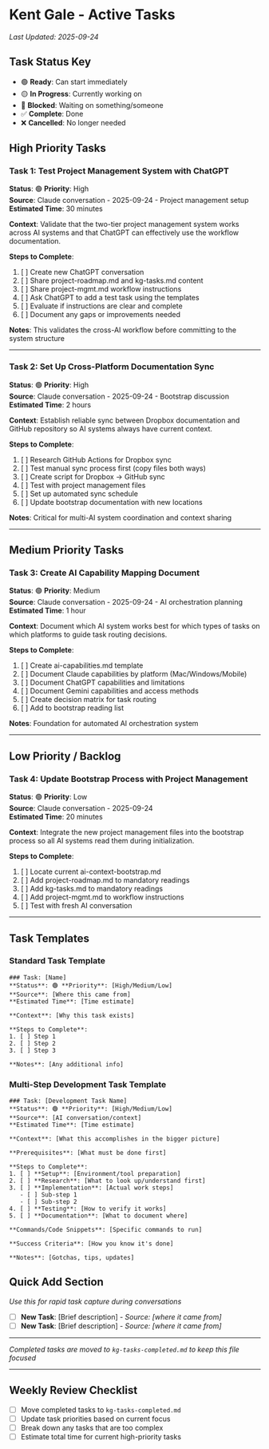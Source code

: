 # Kent Gale - Active Tasks

*Last Updated: 2025-09-24*

## Task Status Key
- 🟢 **Ready**: Can start immediately
- 🟡 **In Progress**: Currently working on
- 🔴 **Blocked**: Waiting on something/someone
- ✅ **Complete**: Done
- ❌ **Cancelled**: No longer needed

## High Priority Tasks

### Task 1: Test Project Management System with ChatGPT
**Status**: 🟢 **Priority**: High  
**Source**: Claude conversation - 2025-09-24 - Project management setup  
**Estimated Time**: 30 minutes

**Context**: Validate that the two-tier project management system works across AI systems and that ChatGPT can effectively use the workflow documentation.

**Steps to Complete**:
1. [ ] Create new ChatGPT conversation
2. [ ] Share project-roadmap.md and kg-tasks.md content
3. [ ] Share project-mgmt.md workflow instructions 
4. [ ] Ask ChatGPT to add a test task using the templates
5. [ ] Evaluate if instructions are clear and complete
6. [ ] Document any gaps or improvements needed

**Notes**: This validates the cross-AI workflow before committing to the system structure

---

### Task 2: Set Up Cross-Platform Documentation Sync
**Status**: 🟢 **Priority**: High  
**Source**: Claude conversation - 2025-09-24 - Bootstrap discussion  
**Estimated Time**: 2 hours

**Context**: Establish reliable sync between Dropbox documentation and GitHub repository so AI systems always have current context.

**Steps to Complete**:
1. [ ] Research GitHub Actions for Dropbox sync
2. [ ] Test manual sync process first (copy files both ways)
3. [ ] Create script for Dropbox → GitHub sync
4. [ ] Test with project management files
5. [ ] Set up automated sync schedule
6. [ ] Update bootstrap documentation with new locations

**Notes**: Critical for multi-AI system coordination and context sharing

---

## Medium Priority Tasks

### Task 3: Create AI Capability Mapping Document
**Status**: 🟢 **Priority**: Medium  
**Source**: Claude conversation - 2025-09-24 - AI orchestration planning  
**Estimated Time**: 1 hour

**Context**: Document which AI system works best for which types of tasks on which platforms to guide task routing decisions.

**Steps to Complete**:
1. [ ] Create ai-capabilities.md template
2. [ ] Document Claude capabilities by platform (Mac/Windows/Mobile)
3. [ ] Document ChatGPT capabilities and limitations
4. [ ] Document Gemini capabilities and access methods
5. [ ] Create decision matrix for task routing
6. [ ] Add to bootstrap reading list

**Notes**: Foundation for automated AI orchestration system

---

## Low Priority / Backlog

### Task 4: Update Bootstrap Process with Project Management
**Status**: 🟢 **Priority**: Low  
**Source**: Claude conversation - 2025-09-24  
**Estimated Time**: 20 minutes

**Context**: Integrate the new project management files into the bootstrap process so all AI systems read them during initialization.

**Steps to Complete**:
1. [ ] Locate current ai-context-bootstrap.md
2. [ ] Add project-roadmap.md to mandatory readings
3. [ ] Add kg-tasks.md to mandatory readings  
4. [ ] Add project-mgmt.md to workflow instructions
5. [ ] Test with fresh AI conversation

---

## Task Templates

### Standard Task Template
```
### Task: [Name]
**Status**: 🟢 **Priority**: [High/Medium/Low]  
**Source**: [Where this came from]  
**Estimated Time**: [Time estimate]

**Context**: [Why this task exists]

**Steps to Complete**:
1. [ ] Step 1
2. [ ] Step 2
3. [ ] Step 3

**Notes**: [Any additional info]
```

### Multi-Step Development Task Template
```
### Task: [Development Task Name]
**Status**: 🟢 **Priority**: [High/Medium/Low]  
**Source**: [AI conversation/context]  
**Estimated Time**: [Time estimate]

**Context**: [What this accomplishes in the bigger picture]

**Prerequisites**: [What must be done first]

**Steps to Complete**:
1. [ ] **Setup**: [Environment/tool preparation]
2. [ ] **Research**: [What to look up/understand first]
3. [ ] **Implementation**: [Actual work steps]
   - [ ] Sub-step 1
   - [ ] Sub-step 2
4. [ ] **Testing**: [How to verify it works]
5. [ ] **Documentation**: [What to document where]

**Commands/Code Snippets**: [Specific commands to run]

**Success Criteria**: [How you know it's done]

**Notes**: [Gotchas, tips, updates]
```

## Quick Add Section
*Use this for rapid task capture during conversations*

- [ ] **New Task**: [Brief description] - *Source: [where it came from]*
- [ ] **New Task**: [Brief description] - *Source: [where it came from]*

---

*Completed tasks are moved to `kg-tasks-completed.md` to keep this file focused*

---

## Weekly Review Checklist
- [ ] Move completed tasks to `kg-tasks-completed.md`
- [ ] Update task priorities based on current focus
- [ ] Break down any tasks that are too complex
- [ ] Estimate total time for current high-priority tasks
